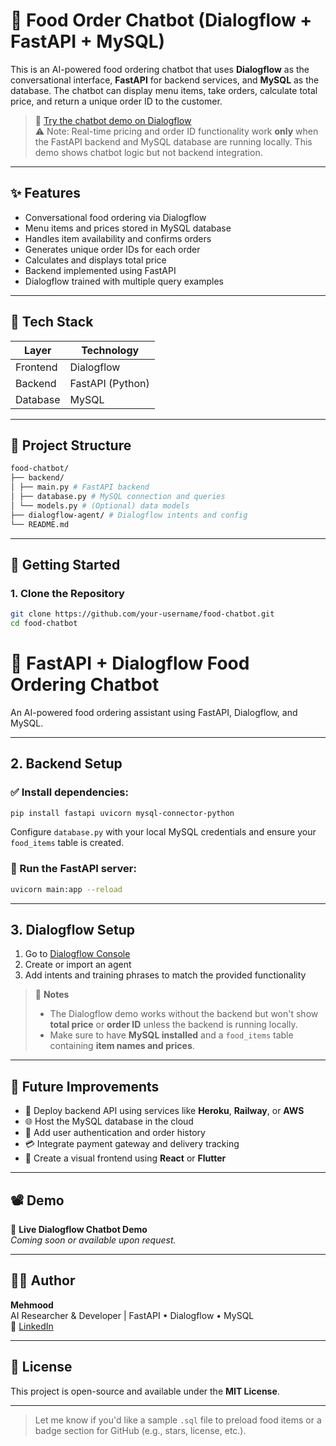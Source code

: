 # 🍔 Food Order Chatbot (Dialogflow + FastAPI + MySQL)

This is an AI-powered food ordering chatbot that uses **Dialogflow** as the conversational interface, **FastAPI** for backend services, and **MySQL** as the database. The chatbot can display menu items, take orders, calculate total price, and return a unique order ID to the customer.

> 🎯 [Try the chatbot demo on Dialogflow](https://bot.dialogflow.com/db9879f0-d035-4906-9c92-537c5c5b5ae1)  
> ⚠️ Note: Real-time pricing and order ID functionality work **only** when the FastAPI backend and MySQL database are running locally. This demo shows chatbot logic but not backend integration.

---

## ✨ Features

- Conversational food ordering via Dialogflow
- Menu items and prices stored in MySQL database
- Handles item availability and confirms orders
- Generates unique order IDs for each order
- Calculates and displays total price
- Backend implemented using FastAPI
- Dialogflow trained with multiple query examples

---

## 🧰 Tech Stack

| Layer    | Technology       |
| -------- | ---------------- |
| Frontend | Dialogflow       |
| Backend  | FastAPI (Python) |
| Database | MySQL            |

---

## 📁 Project Structure

````bash
food-chatbot/
├── backend/
│ ├── main.py # FastAPI backend
│ ├── database.py # MySQL connection and queries
│ └── models.py # (Optional) data models
├── dialogflow-agent/ # Dialogflow intents and config
└── README.md
````
---

## 🚀 Getting Started

### 1. Clone the Repository

```bash
git clone https://github.com/your-username/food-chatbot.git
cd food-chatbot
````

# 🍔 FastAPI + Dialogflow Food Ordering Chatbot

An AI-powered food ordering assistant using FastAPI, Dialogflow, and MySQL.

---

## 2. Backend Setup

### ✅ Install dependencies:

```bash
pip install fastapi uvicorn mysql-connector-python
````

Configure `database.py` with your local MySQL credentials and ensure your `food_items` table is created.

### 🚀 Run the FastAPI server:

```bash
uvicorn main:app --reload
```

---

## 3. Dialogflow Setup

1. Go to [Dialogflow Console](https://dialogflow.cloud.google.com/)
2. Create or import an agent
3. Add intents and training phrases to match the provided functionality

> 📝 **Notes**
>
> - The Dialogflow demo works without the backend but won't show **total price** or **order ID** unless the backend is running locally.
> - Make sure to have **MySQL installed** and a `food_items` table containing **item names and prices**.

---

## 🔮 Future Improvements

- 🚀 Deploy backend API using services like **Heroku**, **Railway**, or **AWS**
- 🌐 Host the MySQL database in the cloud
- 🔐 Add user authentication and order history
- 💳 Integrate payment gateway and delivery tracking
- 🎨 Create a visual frontend using **React** or **Flutter**

---

## 📽️ Demo

🎯 **Live Dialogflow Chatbot Demo**  
_Coming soon or available upon request._

---

## 👨‍💻 Author

**Mehmood**  
AI Researcher & Developer | FastAPI • Dialogflow • MySQL  
🔗 [LinkedIn](https://www.linkedin.com)

---

## 📄 License

This project is open-source and available under the **MIT License**.

---

> Let me know if you'd like a sample `.sql` file to preload food items or a badge section for GitHub (e.g., stars, license, etc.).
